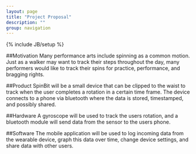 ```yaml
---
layout: page
title: "Project Proposal"
description: ""
group: navigation
---
```

{% include JB/setup %}

##Motivation
Many performance arts include spinning as a common motion. Just as a walker may want to track their steps throughout the day, many performers would like to track their spins for practice, performance, and bragging rights.

##Product
SpinBit will be a small device that can be clipped to the waist to track when the user completes a rotation in a certain time frame. The device connects to a phone via bluetooth where the data is stored, timestamped, and possibly shared.

##Hardware
A gyroscope will be used to track the users rotation, and a bluetooth module will send data from the sensor to the users phone.

##Software
The mobile application will be used to log incoming data from the wearable device, graph this data over time, change device settings, and share data with other users.
